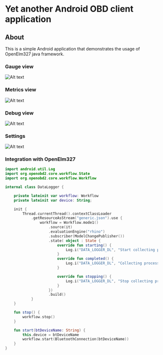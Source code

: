 # Yet another Android OBD client application

## About

This is a simple Android application that demonstrates the usage of OpenElm327 java framework.



### Gauge view

![Alt text](./screen4.png?raw=true "Gauge view")

### Metrics view

![Alt text](./screen1.png?raw=true "Metrics view")


### Debug view

![Alt text](./screen2.png?raw=true "Debug view")

### Settings

![Alt text](./screen3.png?raw=true "Settings")


### Integration with OpenElm327

```kotlin
import android.util.Log
import org.openobd2.core.workflow.State
import org.openobd2.core.workflow.Workflow

internal class DataLogger {

    private lateinit var workflow: Workflow
    private lateinit var device: String;

    init {
        Thread.currentThread().contextClassLoader
            .getResourceAsStream("generic.json").use {
                workflow = Workflow.mode1()
                    .source(it)
                    .evaluationEngine("rhino")
                    .subscriber(ModelChangePublisher())
                    .state( object : State {
                        override fun starting() {
                            Log.i("DATA_LOGGER_DL", "Start collecting process for Device: $device")
                        }
                        override fun completed() {
                            Log.i("DATA_LOGGER_DL", "Collecting process completed for Device: $device")
                        }

                        override fun stopping() {
                            Log.i("DATA_LOGGER_DL", "Stop collecting process for Device: $device")
                        }
                    })
                    .build()
            }
    }

    fun stop() {
        workflow.stop()
    }

    fun start(btDeviceName: String) {
        this.device = btDeviceName
        workflow.start(BluetoothConnection(btDeviceName))
    }
}
```


